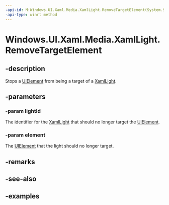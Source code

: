 ```yaml
---
-api-id: M:Windows.UI.Xaml.Media.XamlLight.RemoveTargetElement(System.String,Windows.UI.Xaml.UIElement)
-api-type: winrt method
---
```


<!-- Method syntax.
public void XamlLight.RemoveTargetElement(String lightId, UIElement element)
-->

# Windows.UI.Xaml.Media.XamlLight.RemoveTargetElement


## -description

Stops a [UIElement](/uwp/api/Windows.UI.Xaml.UIElement) from being a target of a [XamlLight](XamlLight.md).



## -parameters

### -param lightId

The identifier for the [XamlLight](XamlLight.md) that should no longer target the [UIElement](/uwp/api/Windows.UI.Xaml.UIElement).

### -param element

The [UIElement](/uwp/api/Windows.UI.Xaml.UIElement) that the light should no longer target.

## -remarks

## -see-also

## -examples

